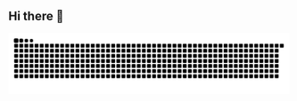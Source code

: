 ## Hi there 👋

![snake gif](https://github.com/LiaCastaneda/LiaCastaneda/blob/output/github-snake-dark.svg)
